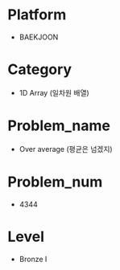 # Platform

* BAEKJOON

# Category

* 1D Array (일차원 배열)

# Problem_name

* Over average (평균은 넘겠지)

# Problem_num

* 4344

# Level

* Bronze I